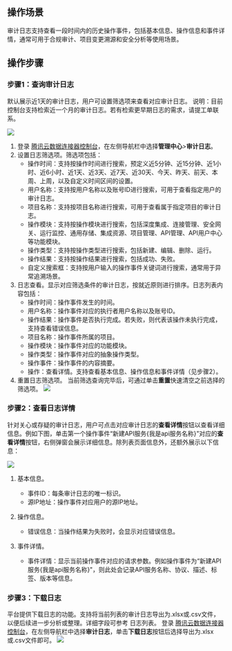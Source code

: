 ##  操作场景

审计日志支持查看一段时间内的历史操作事件，包括基本信息、操作信息和事件详情，通常可用于合规审计、项目变更溯源和安全分析等使用场景。

## 操作步骤

### 步骤1：查询审计日志  

默认展示近1天的审计日志，用户可设置筛选项来查看对应审计日志。
说明：目前控制台支持检索近一个月的审计日志。若有检索更早期日志的需求，请提工单联系。

![](https://qcloudimg.tencent-cloud.cn/raw/62c8f8ce39ca9d6c658de74a696e3347.jpg)


1. 登录 [腾讯云数据连接器控制台](https://console.cloud.tencent.com/ipaas)，在左侧导航栏中选择**管理中心**>**审计日志**。
2. 设置日志筛选项。筛选项包括：
   - 操作时间：支持按操作时间进行搜索，预定义近5分钟、近15分钟、近1小时、近6小时、近1天、近3天、近7天、近30天、今天、昨天、前天、本周、上周，以及自定义时间区间的设置。
   - 用户名称：支持按用户名称以及账号ID进行搜索，可用于查看指定用户的审计日志。
   - 项目名称：支持按项目名称进行搜索，可用于查看属于指定项目的审计日志。
   - 操作模块：支持按操作模块进行搜索，包括深度集成、连接管理、安全网关、运行监控、通用存储、集成资源、项目管理、API管理、API用户中心等功能模块。
   - 操作类型：支持按操作类型进行搜索，包括新建、编辑、删除、运行。
   - 操作结果：支持按操作结果进行搜索，包括成功、失败。
   - 自定义搜索框：支持按用户输入的操作事件关键词进行搜索，通常用于异常追溯场景。
3. 日志查看。显示对应筛选条件的审计日志，按就近原则进行排序。日志列表内容包括：
   - 操作时间：操作事件发生的时间。
   - 用户名称：操作事件对应的执行者用户名称以及账号ID。
   - 操作结果：操作事件是否执行完成。若失败，则代表该操作未执行完成，支持查看错误信息。
   - 项目名称：操作事件所属的项目。
   - 操作模块：操作事件对应的功能模块。
   - 操作类型：操作事件对应的抽象操作类型。
   - 操作事件：操作事件的内容摘要。
   - 操作：查看详情。支持查看基本信息、操作信息和事件详情（见步骤2）。
 4. 重置日志筛选项。
    当前筛选查询完毕后，可通过单击**重置**快速清空之前选择的筛选项。
    ![](https://qcloudimg.tencent-cloud.cn/raw/0a7c8c831496bcdde2eae5dfbb11e2b6.png)

### 步骤2：查看日志详情  

针对关心或存疑的审计日志，用户可点击对应审计日志的**查看详情**按钮以查看详细信息。例如下图，单击第一个操作事件“新建API服务{我是api服务名称}”对应的**查看详情**按钮，右侧弹窗会展示详细信息。除列表页面信息外，还额外展示以下信息：

![](https://qcloudimg.tencent-cloud.cn/raw/08495d54970efb789341456acd588298.png)

1. 基本信息。

   - 事件ID：每条审计日志的唯一标识。
   - 源IP地址：操作事件对应用户的源IP地址。

2. 操作信息。

   - 错误信息：当操作结果为失败时，会显示对应错误信息。

3. 事件详情。

   - 事件详情：显示当前操作事件对应的请求参数。例如操作事件为“新建API服务{我是api服务名称}"，则此处会记录API服务名称、协议、描述、标签、版本等信息。

### 步骤3：下载日志  
平台提供下载日志的功能。支持将当前列表的审计日志导出为.xlsx或.csv文件，以便后续进一步分析或整理。详细字段可参考 日志列表。
登录 [腾讯云数据连接器控制台](https://console.cloud.tencent.com/ipaas)，在左侧导航栏中选择**审计日志**，单击**下载日志**按钮后选择导出为.xlsx或.csv文件即可。
![](https://qcloudimg.tencent-cloud.cn/raw/ca322fa7f9cab55bea2369b4bcf25285.png)



